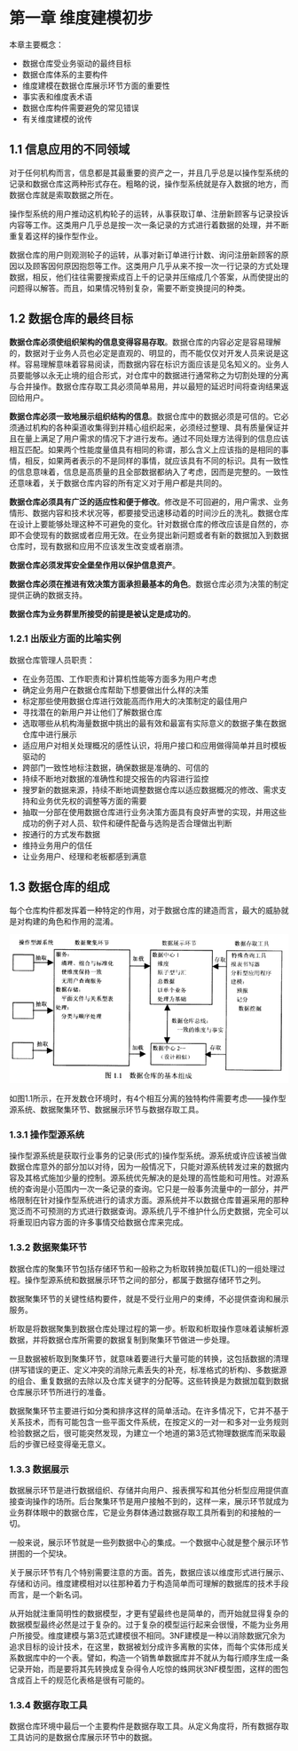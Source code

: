 # 第一章 维度建模初步

本章主要概念：

- 数据仓库受业务驱动的最终目标
- 数据仓库体系的主要构件
- 维度建模在数据仓库展示环节方面的重要性
- 事实表和维度表术语
- 数据仓库构件需要避免的常见错误
- 有关维度建模的讹传

## 1.1 信息应用的不同领域

对于任何机构而言，信息都是其最重要的资产之一，并且几乎总是以操作型系统的记录和数据仓库这两种形式存在。粗略的说，操作型系统就是存入数据的地方，而数据仓库就是索取数据之所在。

操作型系统的用户推动这机构轮子的运转，从事获取订单、注册新顾客与记录投诉内容等工作。这类用户几乎总是按一次一条记录的方式进行着数据的处理，并不断重复着这样的操作型作业。

数据仓库的用户则观测轮子的运转，从事对新订单进行计数、询问注册新顾客的原因以及顾客因何原因抱怨等工作。这类用户几乎从来不按一次一行记录的方式处理数据，相反，他们往往需要搜索成百上千的记录并压缩成几个答案，从而使提出的问题得以解答。而且，如果情况特别复杂，需要不断变换提问的种类。

## 1.2 数据仓库的最终目标

**数据仓库必须使组织架构的信息变得容易存取**。数据仓库的内容必定是容易理解的，数据对于业务人员也必定是直观的、明显的，而不能仅仅对开发人员来说是这样。容易理解意味着容易阅读，而数据内容在标识方面应该是见名知义的。业务人员要能够以永无止境的组合形式，对仓库中的数据进行通常称之为切割处理的分离与合并操作。数据仓库存取工具必须简单易用，并以最短的延迟时间将查询结果返回给用户。

**数据仓库必须一致地展示组织结构的信息**。数据仓库中的数据必须是可信的。它必须通过机构的各种渠道收集得到并精心组织起来，必须经过整理、具有质量保证并且在量上满足了用户需求的情况下才进行发布。通过不同处理方法得到的信息应该相互匹配。如果两个性能度量值具有相同的称谓，那么含义上应该指的是相同的事情，相反，如果两者表示的不是同样的事情，就应该具有不同的标识。具有一致性的信息意味着，信息是高质量的且全部数据都纳入了考虑，因而是完整的。一致性还意味着，关于数据仓库内容的所有定义对于用户都是共同的。

**数据仓库必须具有广泛的适应性和便于修改**。修改是不可回避的，用户需求、业务情形、数据内容和技术状况等，都要接受迅速移动着的时间沙丘的洗礼。数据仓库在设计上要能够处理这种不可避免的变化。针对数据仓库的修改应该是自然的，亦即不会使现有的数据或者应用无效。在业务提出新问题或者有新的数据加入到数据仓库时，现有数据和应用不应该发生改变或者崩溃。

**数据仓库必须发挥安全堡垒作用以保护信息资产**。

**数据仓库必须在推进有效决策方面承担最基本的角色**。数据仓库必须为决策的制定提供正确的数据支持。

**数据仓库为业务群里所接受的前提是被认定是成功的**。

### 1.2.1 出版业方面的比喻实例

数据仓库管理人员职责：

- 在业务范围、工作职责和计算机性能等方面多为用户考虑
- 确定业务用户在数据仓库帮助下想要做出什么样的决策
- 标定那些使用数据仓库进行效能高而作用大的决策制定的最佳用户
- 寻找潜在的新用户并让他们了解数据仓库
- 选取哪些从机构海量数据中挑出的最有效和最富有实际意义的数据子集在数据仓库中进行展示
- 适应用户对相关处理概况的感性认识，将用户接口和应用做得简单并且时模板驱动的
- 跨部门一致性地标注数据，确保数据是准确的、可信的
- 持续不断地对数据的准确性和提交报告的内容进行监控
- 搜罗新的数据来源，持续不断地调整数据仓库以适应数据概况的修改、需求支持和业务优先权的调整等方面的需要
- 抽取一分部在使用数据仓库进行业务决策方面具有良好声誉的实现，并用这些成功的例子对人员、软件和硬件配备与选购是否合理做出判断
- 按通行的方式发布数据
- 维持业务用户的信任
- 让业务用户、经理和老板都感到满意

## 1.3 数据仓库的组成

每个仓库构件都发挥着一种特定的作用，对于数据仓库的建造而言，最大的威胁就是对构建的角色和作用的混淆。

![](img/1-1.jpg)

如图1.1所示，在开发数仓环境时，有4个相互分离的独特构件需要考虑——操作型源系统、数据聚集环节、数据展示环节与数据存取工具。

### 1.3.1 操作型源系统

操作型源系统是获取行业事务的记录(形式的)操作型系统。源系统或许应该被当做数据仓库意外的部分加以对待，因为一般情况下，只能对源系统转发过来的数据内容及其格式施加少量的控制。源系统优先解决的是处理的高性能和可用性。对源系统的查询是小范围内一次一条记录的查询。它只是一般事务流量中的一部分，并严格限制在针对操作型系统进行的请求方面。源系统并不以数据仓库普遍采用的那种宽泛而不可预测的方式进行数据查询。源系统几乎不维护什么历史数据，完全可以将重现旧内容方面的许多事情交给数据仓库来完成。

### 1.3.2 数据聚集环节

数据仓库的聚集环节包括存储环节和一般称之为析取转换加载(ETL)的一组处理过程。操作型源系统和数据展示环节之间的部分，都属于数据存储环节之列。

数据聚集环节的关键性结构要件，就是不受行业用户的束缚，不必提供查询和展示服务。

析取是将数据聚集到数据仓库处理过程的第一步。析取和析取操作意味着读解析源数据，并将数据仓库所需要的数据复制到聚集环节做进一步处理。

一旦数据被析取到聚集环节，就意味着要进行大量可能的转换，这包括数据的清理(拼写错误的更正、定义冲突的消除元素丢失的补充，标准格式的析构)、多数据源的组合、重复数据的去除以及仓库关键字的分配等。这些转换是为数据加载到数据仓库展示环节所进行的准备。

数据聚集环节主要进行如分类和排序这样的简单活动。在许多情况下，它并不基于关系技术，而有可能包含一些平面文件系统，在按定义的一对一和多对一业务规则检验数据之后，很可能突然发现，为建立一个地道的第3范式物理数据库而采取最后的步骤已经变得毫无意义。

### 1.3.3 数据展示

数据展示环节是进行数据组织、存储并向用户、报表撰写和其他分析型应用提供直接查询操作的场所。后台聚集环节是用户接触不到的，这样一来，展示环节就成为业务群体眼中的数据仓库，它是业务群体通过数据存取工具所看到的和接触的一切。

一般来说，展示环节就是一些列数据中心的集成。一个数据中心就是整个展示环节拼图的一个契块。

关于展示环节有几个特别需要注意的方面。首先，数据应该以维度形式进行展示、存储和访问。维度建模相对以往那种着力于构造简单而可理解的数据库的技术手段而言，是一个新名词。

从开始就注重简明性的数据模型，才更有望最终也是简单的，而开始就显得复杂的数据模型最终必然是过于复杂的。过于复杂的模型运行起来会很慢，不能为业务用户所接受。维度建模与第3范式建模很不相同。3NF建模是一种以消除数据冗余为追求目标的设计技术，在这里，数据被划分成许多离散的实体，而每个实体形成关系数据库中的一个表。譬如，构造一个销售单数据库并不就从为每行顺序生成一条记录开始，而是要将其先转换成复杂得令人吃惊的蛛网状3NF模型图，这样的图包含成百上千的规范化表格是很有可能的。

### 1.3.4 数据存取工具

数据仓库环境中最后一个主要构件是数据存取工具。从定义角度将，所有数据存取工具访问的是数据仓库展示环节中的数据。

